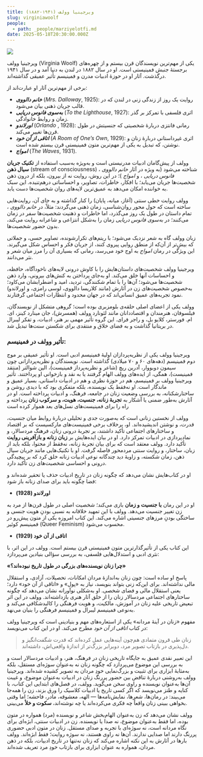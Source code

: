 ```yaml
---
title: ویرجینیا وولف (۱۹۴۱-۱۸۸۲)
slug: virginiawoolf
people:
  - path: _people/marziyelotfi.md
date: 2025-05-18T20:30:00.000Z
---
```



![](https://assets.tina.io/b6b0cb5c-4b1b-43f4-9bea-8d6867c09320/magazine/woolf/photo_2025-05-19_07-09-32.jpg)
<br>


ویرجینیا وولف (Virginia Woolf) یکی از مهم‌ترین نویسندگان قرن بیستم و از چهره‌های برجستۀ جنبش
فمینیستی است. او در سال ۱۸۸۲ در لندن به دنیا آمد و در سال ۱۹۴۱ درگذشت. آثار او
در حوزۀ ادبیات مدرن و فمینیسم تأثیر عمیقی گذاشته‌اند.

برخی از مهم‌ترین آثار او عبارت‌اند از:

* ***خانم دالووی*** (*Mrs. Dalloway*, 1925): روایت یک روز از زندگی زنی در لندن که در قالب جریان ذهنی   بیان می‌شود.
* ***به‌سوی فانوس دریایی*** (*To the Lighthouse*, 1927): اثری فلسفی با
  تمرکز بر گذر زمان و روابط خانوادگی.
* ***اورلاندو*** (*Orlando* , 1928): رمانی فانتزی دربارۀ شخصیتی
  که جنسیتش در طول قرن‌ها تغییر می‌کند.
* ***اتاقی از آن خود*** (*A Room of One’s Own*, 1929): اثری غیرداستانی
  دربارۀ زنان و نوشتن، که تبدیل به یکی از مهم‌ترین متون فمینیستی قرن بیستم
  شده است.
* ***امواج*** (*The Waves*, 1931).

وولف از پیش‌گامان ادبیات
مدرنیستی است و به‌ویژه به‌سبب استفاده از **تکنیک جریان سیال ذهن** (stream of consciousness) شناخته می‌شود (به ویژه در آثار *خانم
دالووی* ، *فانوس دریایی* ، و *امواج* )؛ در این روش، روایت نه از بیرون،
بلکه از درون ذهن شخصیت‌ها جریان می‌یابد؛ با افکار، خاطرات، تصاویر، و احساساتی
درهم‌تنیده. این سبک به خواننده امکان می‌دهد به عمیق‌ترین لایه‌های روان شخصیت‌ها
دست یابد.

وولف روایت خطی سنتی
(آغاز، میانه، پایان) را کنار گذاشته و به جای آن، روایت‌هایی ساخته است که حول
محور روان‌شناسی، زمان ذهنی می‌گردند: مثلاً، در *خانم دالووی* ، تمام داستان
در طول یک روز می‌گذرد، اما خاطرات و ذهنیت شخصیت‌ها سفر در زمان می‌کنند؛ در *به‌سوی
فانوس دریایی* زمان را به‌شکل انتزاعی و شاعرانه روایت می‌کند، بدون حضور شخصیت‌ها.

زبان وولف گاه به شعر
نزدیک می‌شود؛ با ریتم‌های تکرارشونده، تصاویر حسی، و جملاتی که بیش‌تر از آن‌که
از منطق روایی پیروی کنند، از جریان فکر و احساس شکل می‌گیرند. این ویژگی در رمان *امواج*
به اوج خود می‌رسد، رمانی که بسیاری آن را مرز میان شعر و نثر می‌دانند.

ویرجینیا وولف شخصیت‌های
داستان‌هایش را با کاوش درونی لایه‌های ناخودآگاه، حافظه، و احساسات آنها خلق می‌کند.
او به‌جای پرداختن به کنش‌های بیرونی، وارد ذهن شخصیت‌ها می‌شود؛ آن‌ها را با تمام
شکنندگی، تردید، امید و اضطرابشان می‌کاود؛ به‌خصوص شخصیت‌های زن در آثارش (مانند کلاریسا
دالووی، لوسی رامزی، و اورلاندو) نمود تجربه‌های عمیق انسانی‌اند که در جهان محدود
و انتظارات اجتماعی گرفتارند.

وولف یکی از اعضای
اصلی حلقه‌ی بلومزبری بوده است؛ گروهی متشکل از نویسندگان، فیلسوفان، هنرمندان و
اقتصاددانان مانند لئونارد وولف (همسرش)، جان مینارد کینز، ای. ام. فورستر، کلایو
بل، و راجر فرای. این گروه تأثیر مهمی بر هنر، ادبیات، و تفکر لیبرال در بریتانیا
گذاشت و به فضای خلاق و منتقدی برای شکستن سنت‌ها تبدیل شد.
<br>


### **تأثیر وولف در فمینیسم**:

ویرجینیا
وولف یکی از نظریه‌پردازان اولیۀ فمینیسم ادبی است.
او
تأثیر عمیقی بر موج دوم فمینیسم (دهه‌های ۶۰ و ۷۰
میلادی) گذاشته است. نویسندگان و نظریه‌پردازانی چون سیمون دوبووار، آدرین ریچ
(شاعر و نظریه‌پرداز فمینیست)، الین شوالتر (منتقد فمینیست)، همگی، از ایده‌های وولف
الهام گرفتند یا به نقد و بازخوانی او پرداختند. تأثیر
ویرجینیا وولف بر فمینیسم، هم در حوزۀ نظری و هم در ادبیات داستانی، بسیار عمیق و
ماندگار است. او نه‌فقط یک نویسنده، بلکه متفکری بود که با دیدی روشن و
ساختارشکنانه، به بررسی وضعیت زنان در جامعه، فرهنگ، و ادبیات پرداخته است. او در آثارش به‌طور
ضمنی یا آشکار به **تجربۀ زنانه، جنسیت، هویت، و سرکوب زنان** پرداخته و راه را
برای فمینیست‌های نسل‌های بعد هموار کرده است

وولف از نخستین زنانی است که به‌صورت جدی
و تحلیلی دربارۀ روابط میان جنسیت، قدرت، و نوشتن اندیشیده‌اند. او، برخلاف برخی
فمینیست‌های مارکسیست که بر اقتصاد و ساختارهای اجتماعی تأکید داشتند، بر تجربۀ
درونی زنان، فرهنگ مردسالار، و نمادپردازی در ادبیات تمرکز دارد.
او در بیان ایده‌هایش بر **زبان زنانه و بازآفرینی روایت**
تأکید دارد. وولف معتقد است که برای بیان تجربۀ زنانه، نه‌فقط از محتوا، بلکه باید
از زبان، ساختار، و روایت سنتی مردمحور فاصله گرفت. او با تکنیک‌هایی مانند جریان
سیال ذهن، زمان شکسته، و زاویۀ دید چندگانه نوعی ادبیات زنانه خلق کرد که بر پیچیدگی
درونی و احساسی شخصیت‌های زن تأکید دارد.

او در کتاب‌هایش نشان می‌دهد که چگونه
زنان در تاریخ ادبیات حذف یا تحقیر شده‌اند و فضا چگونه باید برای صدای زنانه باز
شود:


- **اورلاندو (1928)**

او در این رمان **با جنسیت و زمان** بازی
می‌کند؛ شخصیت اصلی در طول قرن‌‌ها از مرد به زن تغییر جنسیت می‌دهد. وولف با این
تمهید خلاقانه به نسبی بودنِ هویت جنسی و ساختگی بودنِ مرزهای جنسیتی اشاره می‌کند.
این کتاب امروزه یکی از متون پیش‌رو در فمینیسم کوئیر (Queer Feminism) محسوب می‌شود.

- **اتاقی از آن خود (1929)**

این کتاب یکی از تأثیرگذارترین متون فمینیستی
قرن بیستم است. وولف در این اثر، با نثری ادبی و استدلال‌هایی فلسفی، به بررسی
سؤالی بنیادین می‌پردازد:


**«چرا زنان نویسنده‌های بزرگی در طول تاریخ نبوده‌اند؟»**

پاسخ
او ساده است: چون زنان به‌اندازۀ مردان امکانات، تحصیلات، آزادی، و استقلال مالی
نداشته‌اند. برای این‌که زنی بتواند بنویسد، نیاز به
«پول» و «اتاقی از آن خود» دارد؛ یعنی استقلال مالی و فضای شخصی. او به‌شکلی
نوآورانه نشان می‌دهد که چگونه ساختارهای اجتماعی مردسالار زنان را از خلق آثار
هنری بازداشته‌اند. وولف
در این اثر تبعیض تاریخی علیه زنان در آموزش، مالکیت، و هویت فرهنگی را کالبدشکافی
می‌کند و به‌نوعی فمینیسم لیبرال و فمینیسم فرهنگی را بنیان می‌نهد.

مفهوم «زنان در آینۀ مردانه» یکی از
استعاره‌های مهم و بنیادینی است که ویرجینیا وولف در کتاب *اتاقی از آن خود*
مطرح می‌کند. او در این کتاب می‌نویسد:

> زنان طی قرون متمادی هم‌چون آینه‌هایی عمل کرده‌اند که قدرت شگفت‌انگیز و دل‌پذیری در بازتاب تصویر مرد، دوبرابر بزرگ‌تر از اندازۀ واقعی‌اش، داشته‌اند.

این تعبیر نقدی عمیق به جایگاه تاریخی
زنان در فرهنگ، هنر، و ادبیات مردسالار است و به بررسی این موضوع می‌پردازد که چگونه
زنان نه به‌عنوان سوژه‌ای مستقل، بلکه به‌مثابۀ ابزاری برای تثبیت و بزرگ‌نمایی
خودِ مردان به تصویر کشیده شده‌اند. ویرجینیا وولف به‌روشنی دربارۀ تناقض بین حضور
پررنگ زنان در ادبیات به‌عنوان موضوع، و غیبت آن‌ها به‌عنوان نویسنده و راوی سخن می‌گوید.
وولف، در فصل‌های ابتدایی این کتاب، با کنایه و طنز می‌نویسد که اگر کسی تاریخ یا
ادبیات کلاسیک را ورق بزند، زن را همه‌جا می‌بیند: در رمان‌ها، شعرها، نمایش‌نامه‌ها
—
الهه، معشوقه، مادر، فاحشه؛ اما وقتی بخواهی ببینی زنان واقعاً چه فکری می‌کرده‌اند
یا چه نوشته‌اند، **سکوت و خلأ** می‌بینی.

وولف نشان می‌دهد که زن به‌عنوان الهام‌بخش
شاعر و نویسنده (مرد) همواره در متون بوده، اما فقط به‌عنوان موضوع، نه صدا یا نویسنده.
زن در ادبیات سنتی، ابژه‌ای برای نگاه مردانه است، نه سوژه‌ای با تجربه و صدای
مستقل. زنان در متون ادبی حضوری
پررنگ دارند اما صدایی ندارند. آن‌ها نه راوی هستند، نه سوژه روایت؛ فقط ابژه‌اند.
وولف بارها در آثارش به این نکته اشاره می‌کند که زنان نه‌تنها در تاریخ ادبیات،
بلکه در ذهن مردان، همواره به عنوان ابزاری برای بازتاب خودِ مرد تعریف شده‌اند.
